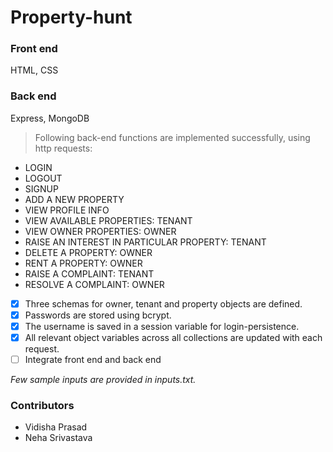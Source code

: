 # Property-hunt

### Front end

HTML, CSS

### Back end

Express, MongoDB


> Following back-end functions are implemented successfully, using http requests:

- LOGIN
- LOGOUT
- SIGNUP
- ADD A NEW PROPERTY
- VIEW PROFILE INFO
- VIEW AVAILABLE PROPERTIES: TENANT
- VIEW OWNER PROPERTIES: OWNER
- RAISE AN INTEREST IN PARTICULAR PROPERTY: TENANT
- DELETE A PROPERTY: OWNER
- RENT A PROPERTY: OWNER
- RAISE A COMPLAINT: TENANT 
- RESOLVE A COMPLAINT: OWNER


- [x] Three schemas for owner, tenant and property objects are defined.
- [x] Passwords are stored using bcrypt.
- [x] The username is saved in a session variable for login-persistence.
- [x] All relevant object variables across all collections are updated with each request.
- [ ] Integrate front end and back end

*Few sample inputs are provided in inputs.txt.*


### Contributors
- Vidisha Prasad
- Neha Srivastava
